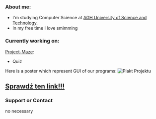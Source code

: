 ### About me:
* I'm studying Computer Science at [AGH University of Science and Technology](https://www.agh.edu.pl/).
* In my free time I love smimming

### Currently working on:
[Project-Maze](https://github.com/AGH-Narzedzia-Informatyczne/Project-Maze):
- Quiz

 Here is a poster which represent GUI of our programs:
![Plakt Projektu](Poster_Projektu.png)

## [Sprawdź ten link!!!](https://kubakonieczny.github.io/KubaKonieczny/)

### Support or Contact
 no necessary

